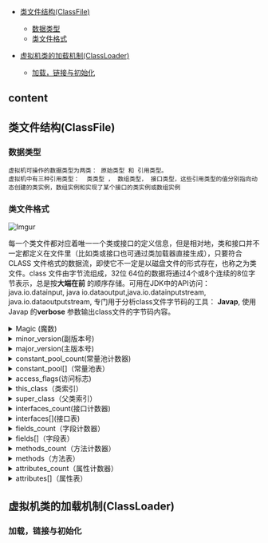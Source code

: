 
*  [类文件结构(ClassFile)](#类文件结构(ClassFile))
    *  [数据类型](#数据类型)
    *  [类文件格式](#类文件格式)
    
*  [虚拟机类的加载机制(ClassLoader)](#虚拟机类的加载机制(ClassLoader))
    * [加载，链接与初始化](#加载，链接与初始化)
    
    
  content
  ---
  
  ## 类文件结构(ClassFile)
  ### 数据类型
    虚拟机可操作的数据类型为两类： 原始类型 和 引用类型。 
    虚拟机中有三种引用类型：  类类型 ， 数组类型， 接口类型，这些引用类型的值分别指向动态创建的类实例，数组实例和实现了某个接口的类实例或数组实例
    
  ### 类文件格式
  
  ![Imgur](https://farm5.staticflickr.com/4853/45686134624_361625a45b_o.jpg)
  
   每一个类文件都对应着唯一一个类或接口的定义信息，但是相对地，类和接口并不一定都定义在文件里（比如类或接口也可通过类加载器直接生成），只要符合
   CLASS 文件格式的数据流，即使它不一定是以磁盘文件的形式存在，也称之为类文件。class 文件由字节流组成，32位 64位的数据将通过4个或8个连续的8位字节表示，总是按**大端在前** 的顺序存储。可用在JDK中的API访问：java.io.datainput, java io.dataoutput,java.io.datainputstream,
   java.io.dataoutputstream, 专门用于分析class文件字节码的工具： **Javap**, 使用Javap 的**verbose** 参数输出class文件的字节码内容。
   
   <details>
   <summary>Magic (魔数) </summary>

   头4个字节称为魔数，唯一作用是确定这个文件是否为一个能被虚拟机接受的class文件

   </details>
    
   <details>
   <summary>minor_version(副版本号)</summary>


   </details>

   <details>
   <summary>major_version(主版本号) </summary>

  

   </details>

   <details>
   <summary>constant_pool_count(常量池计数器) </summary>
    class文件结构中只有常量池的容量计数是从1开始，对于其他集合类型，包括接口索引集合，字段表集合，方法表集合等的容量计数器都是从0开始
  
   </details>
   
   <details>
   <summary>constant_pool[]（常量池表）</summary>

   常量池存放两大类常量：
   * 字面量---接近Java语言的常量概念
   * 符号引用
     * 类和接口全限定名(fully qualified name)
     * 字段的名称和描述符
     * 方法的名称和描述符
   
   Java代码在进行编译的时候，并不像c++那样对变量，函数进行“连接”这一步骤，而是在虚拟机加载class文件时动态连接，也就是说在class文件中不会存有各个方法，字段的最终内存布局信息，因此这些字段，方法的符号引用不经过**运行期转换**的话无法得到真正的内存入口地址，当虚拟机运行时，需要从class文件中的常量池中获得对应的符号引用，再在类创建时或运行时解析 翻译到具体的内存地址中。
   常量池中每一项常量都是一个表，共有14中不同的表结构，这14种表都有一个共同的特点，就是表开始的第一位是tag标志位，代表当前这个常量属于哪种常量类型。
   
  ![Imgur](https://farm5.staticflickr.com/4849/46414361921_247e5dd726_o.jpg) 
   
  ![Imgur](https://farm5.staticflickr.com/4806/45501991235_2160198998_o.jpg) 
  
   </details>
  
   
   <details>
   <summary>access_flags(访问标志)</summary>

     访问标志用于标识一些类或者接口层次的信息，表明这是类或接口，是否定义为public类型等
     
  ![Imgur](https://farm5.staticflickr.com/4842/45502729195_6517153f02_o.jpg) 
     
   </details>
  
   <details>
   <summary>this_class（类索引）</summary>

   - [中文版本](translations/README-cn.md)
   - [Tiếng Việt - Vietnamese](translations/README-vi.md)
   - [Español](translations/README-es.md)
   - [Português Brasileiro](translations/README-ptbr.md)

   </details>
  
   <details>
   <summary>super_class（父类索引）</summary>

   - [中文版本](translations/README-cn.md)
   - [Tiếng Việt - Vietnamese](translations/README-vi.md)
   - [Español](translations/README-es.md)
   - [Português Brasileiro](translations/README-ptbr.md)

   </details>
   
   <details>
   <summary>interfaces_count(接口计数器)</summary>

   - [中文版本](translations/README-cn.md)
   - [Tiếng Việt - Vietnamese](translations/README-vi.md)
   - [Español](translations/README-es.md)
   - [Português Brasileiro](translations/README-ptbr.md)

   </details>

   <details>
   <summary>interfaces[](接口表)</summary>

   - [中文版本](translations/README-cn.md)
   - [Tiếng Việt - Vietnamese](translations/README-vi.md)
   - [Español](translations/README-es.md)
   - [Português Brasileiro](translations/README-ptbr.md)

   </details>

   <details>
   <summary>fields_count（字段计数器）</summary>

   - [中文版本](translations/README-cn.md)
   - [Tiếng Việt - Vietnamese](translations/README-vi.md)
   - [Español](translations/README-es.md)
   - [Português Brasileiro](translations/README-ptbr.md)

   </details>

   <details>
   <summary>fields[]（字段表）</summary>

   - [中文版本](translations/README-cn.md)
   - [Tiếng Việt - Vietnamese](translations/README-vi.md)
   - [Español](translations/README-es.md)
   - [Português Brasileiro](translations/README-ptbr.md)

   </details>

   <details>
   <summary>methods_count（方法计数器）</summary>

   - [中文版本](translations/README-cn.md)
   - [Tiếng Việt - Vietnamese](translations/README-vi.md)
   - [Español](translations/README-es.md)
   - [Português Brasileiro](translations/README-ptbr.md)

   </details>

   <details>
   <summary>methods（方法表）</summary>

   - [中文版本](translations/README-cn.md)
   - [Tiếng Việt - Vietnamese](translations/README-vi.md)
   - [Español](translations/README-es.md)
   - [Português Brasileiro](translations/README-ptbr.md)

   </details>

   <details>
   <summary>attributes_count（属性计数器）</summary>

   - [中文版本](translations/README-cn.md)
   - [Tiếng Việt - Vietnamese](translations/README-vi.md)
   - [Español](translations/README-es.md)
   - [Português Brasileiro](translations/README-ptbr.md)

   </details>

   <details>
   <summary>attributes[]（属性表）</summary>

   - [中文版本](translations/README-cn.md)
   - [Tiếng Việt - Vietnamese](translations/README-vi.md)
   - [Español](translations/README-es.md)
   - [Português Brasileiro](translations/README-ptbr.md)

   </details>


  ## 虚拟机类的加载机制(ClassLoader)
  ### 加载，链接与初始化
